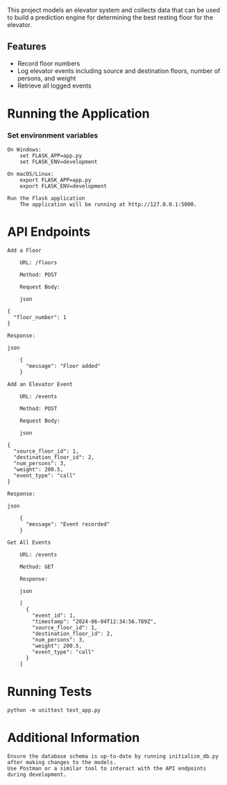This project models an elevator system and collects data that can be used to build a prediction engine for determining the best resting floor for the elevator.

## Features

- Record floor numbers
- Log elevator events including source and destination floors, number of persons, and weight
- Retrieve all logged events


# Running the Application
### Set environment variables

    On Windows:
        set FLASK_APP=app.py
        set FLASK_ENV=development
    
    On macOS/Linux:
        export FLASK_APP=app.py
        export FLASK_ENV=development
    
    Run the Flask application
        The application will be running at http://127.0.0.1:5000.


# API Endpoints
    Add a Floor
    
        URL: /floors
    
        Method: POST
    
        Request Body:
    
        json
    
    {
      "floor_number": 1
    }
    
    Response:
    
    json
    
        {
          "message": "Floor added"
        }
    
    Add an Elevator Event
    
        URL: /events
    
        Method: POST
    
        Request Body:
    
        json
    
    {
      "source_floor_id": 1,
      "destination_floor_id": 2,
      "num_persons": 3,
      "weight": 200.5,
      "event_type": "call"
    }
    
    Response:
    
    json
    
        {
          "message": "Event recorded"
        }
    
    Get All Events
    
        URL: /events
    
        Method: GET
    
        Response:
    
        json
    
        [
          {
            "event_id": 1,
            "timestamp": "2024-06-04T12:34:56.789Z",
            "source_floor_id": 1,
            "destination_floor_id": 2,
            "num_persons": 3,
            "weight": 200.5,
            "event_type": "call"
          }
        ]

# Running Tests
    python -m unittest test_app.py

# Additional Information
    Ensure the database schema is up-to-date by running initialize_db.py after making changes to the models.
    Use Postman or a similar tool to interact with the API endpoints during development.
